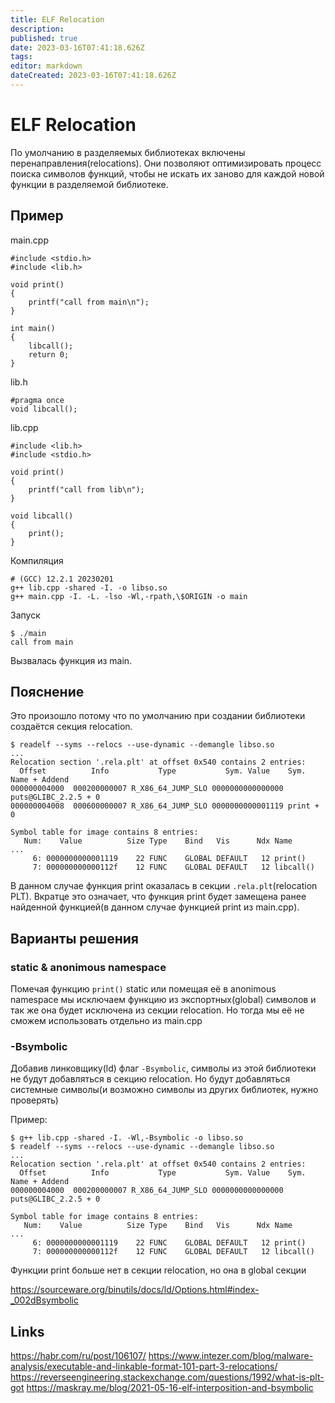 ```yaml
---
title: ELF Relocation
description: 
published: true
date: 2023-03-16T07:41:18.626Z
tags: 
editor: markdown
dateCreated: 2023-03-16T07:41:18.626Z
---
```


# ELF Relocation

По умолчанию в разделяемых библиотеках включены перенаправления(relocations).
Они позволяют оптимизировать процесс поиска символов функций, чтобы не искать их заново для каждой новой функции в разделяемой библиотеке.

## Пример

main.cpp
```
#include <stdio.h>
#include <lib.h>

void print()
{
	printf("call from main\n");
}

int main()
{
	libcall();
	return 0;
}
```

lib.h
```
#pragma once
void libcall();
```

lib.cpp
```
#include <lib.h>
#include <stdio.h>

void print()
{
	printf("call from lib\n");
}

void libcall()
{
	print();
}
```

Компиляция
```
# (GCC) 12.2.1 20230201
g++ lib.cpp -shared -I. -o libso.so
g++ main.cpp -I. -L. -lso -Wl,-rpath,\$ORIGIN -o main
```

Запуск
```
$ ./main
call from main
```

Вызвалась функция из main.

## Пояснение

Это произошло потому что по умолчанию при создании библиотеки создаётся секция relocation.

```
$ readelf --syms --relocs --use-dynamic --demangle libso.so
...
Relocation section '.rela.plt' at offset 0x540 contains 2 entries:
  Offset          Info           Type           Sym. Value    Sym. Name + Addend
000000004000  000200000007 R_X86_64_JUMP_SLO 0000000000000000 puts@GLIBC_2.2.5 + 0
000000004008  000600000007 R_X86_64_JUMP_SLO 0000000000001119 print + 0

Symbol table for image contains 8 entries:
   Num:    Value          Size Type    Bind   Vis      Ndx Name
...
     6: 0000000000001119    22 FUNC    GLOBAL DEFAULT   12 print()
     7: 000000000000112f    12 FUNC    GLOBAL DEFAULT   12 libcall()
```

В данном случае функция print оказалась в секции `.rela.plt`(relocation PLT).
Вкратце это означает, что функция print будет замещена ранее найденной функцией(в данном случае функцией print из main.cpp).

## Варианты решения

### static & anonimous namespace

Помечая функцию `print()` static или помещая её в anonimous namespace мы исключаем функцию из экспортных(global) символов и так же она будет исключена из секции relocation.
Но тогда мы её не сможем использовать отдельно из main.cpp

### -Bsymbolic

Добавив линковщику(ld) флаг `-Bsymbolic`, символы из этой библиотеки не будут добавляться в секцию relocation. Но будут добавляться системные символы(и возможно символы из других библиотек, нужно проверять)

Пример:
```
$ g++ lib.cpp -shared -I. -Wl,-Bsymbolic -o libso.so
$ readelf --syms --relocs --use-dynamic --demangle libso.so
...
Relocation section '.rela.plt' at offset 0x540 contains 2 entries:
  Offset          Info           Type           Sym. Value    Sym. Name + Addend
000000004000  000200000007 R_X86_64_JUMP_SLO 0000000000000000 puts@GLIBC_2.2.5 + 0

Symbol table for image contains 8 entries:
   Num:    Value          Size Type    Bind   Vis      Ndx Name
...
     6: 0000000000001119    22 FUNC    GLOBAL DEFAULT   12 print()
     7: 000000000000112f    12 FUNC    GLOBAL DEFAULT   12 libcall()
```

Функции print больше нет в секции relocation, но она в global секции

https://sourceware.org/binutils/docs/ld/Options.html#index-_002dBsymbolic

### 

## Links
https://habr.com/ru/post/106107/
https://www.intezer.com/blog/malware-analysis/executable-and-linkable-format-101-part-3-relocations/
https://reverseengineering.stackexchange.com/questions/1992/what-is-plt-got
https://maskray.me/blog/2021-05-16-elf-interposition-and-bsymbolic